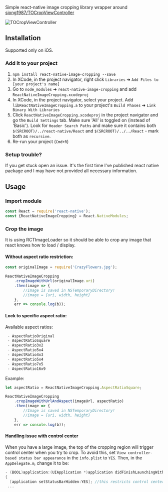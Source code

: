Simple react-native image cropping library wrapper around [siong1987/TOCropViewController](https://github.com/siong1987/TOCropViewController)

![TOCropViewController](https://raw.githubusercontent.com/siong1987/TOCropViewController/master/screenshot.jpg)

## Installation

Supported only on iOS.

### Add it to your project

1. `npm install react-native-image-cropping --save`
2. In XCode, in the project navigator, right click `Libraries` ➜ `Add Files to [your project's name]`
3. Go to `node_modules` ➜ `react-native-image-cropping` and add `ReactNativeImageCropping.xcodeproj`
4. In XCode, in the project navigator, select your project. Add `libReactNativeImageCropping.a` to your project's `Build Phases` ➜ `Link Binary With Libraries`
5. Click `ReactNativeImageCropping.xcodeproj` in the project navigator and go the `Build Settings` tab. Make sure 'All' is toggled on (instead of 'Basic'). Look for `Header Search Paths` and make sure it contains both `$(SRCROOT)/../react-native/React` and `$(SRCROOT)/../../React` - mark both as `recursive`.
5. Re-run your project (`Cmd+R`)

### Setup trouble?

If you get stuck open an issue. It's the first time I've published react native package and I may have not provided all necessary information.

## Usage

### Import module

```javascript
const React = require('react-native');
const {ReactNativeImageCropping} = React.NativeModules;
```

### Crop the image

It is using RCTImageLoader so it should be able to crop any image that react knows how to load / display.

#### Without aspect ratio restriction:

```javascript
const originalImage = require('CrazyFlowers.jpg');

ReactNativeImageCropping
	.cropImageWithUrl(originalImage.uri)
    .then(image => {
		//Image is saved in NSTemporaryDirectory!
		//image = {uri, width, height}	
	},
	err => console.log(b));
```

#### Lock to specific aspect ratio:

Available aspect ratios:
```javascript
 - AspectRatioOriginal
 - AspectRatioSquare
 - AspectRatio3x2
 - AspectRatio5x4
 - AspectRatio4x3
 - AspectRatio5x4
 - AspectRatio7x5
 - AspectRatio16x9
```

Example:

```javascript
let aspectRatio = ReactNativeImageCropping.AspectRatioSquare;

ReactNativeImageCropping
    .cropImageWithUrlAndAspect(imageUrl, aspectRatio)
    .then(image => {
        //Image is saved in NSTemporaryDirectory!
        //image = {uri, width, height}  
    },
    err => console.log(b));
```

#### Handling issue with control center
When you have a large image, the top of the cropping region will trigger control center when you try to crop. To avoid this, set `View controller-based status bar appearance` in the `info.plist` to `YES`. Then, in the `AppDelegate.m`, change it to be: 

```swift
- (BOOL)application:(UIApplication *)application didFinishLaunchingWithOptions:(NSDictionary *)launchOptions
{
  [application setStatusBarHidden:YES]; //this restricts control center access throughout your app - users can still access it, but not as easily. 
 ...
```

